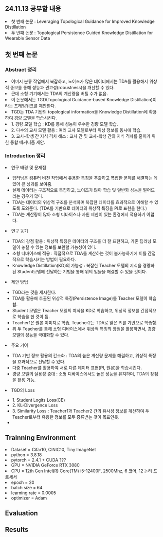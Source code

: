 ## 24.11.13 공부할 내용
<li> 첫 번째 논문 : Leveraging Topological Guidance for Improved Knowledge Distillation </li>
<li> 두 번째 논문 : Topological Persistence Guided Knowledge Distillation for Wearable Sensor Data </li>

## 첫 번째 논문
### Abstract 정리
<li> 이미지 분류 작업에서 복잡하고, 노이즈가 많은 데이터에서는 TDA를 활용해서 위상적 종보를 통해 성능과 견고성(robustness)을 개선할 수 있다. </li>
<li> 근데 소형 기기에서는 TDA의 계산량을 버틸 수가 없음. </li>
<li> 이 논문에서는 TGD(Topological Guidance-based Knowledge Distillation)이라는 프레임워크를 제안한다. </li>
<li> TGD는 TDA 기반의 topological information을 Knowledge Distillation에 확용하여 경량 모델을 학습시킨다. </li>
<li> 1. 경량 모델 학습 : KD를 통해 성능이 우수한 경량 모델 학습. </li>
<li> 2. 다수의 교사 모델 활용 : 여러 교사 모델로부터 위상 정보를 동시에 학습. </li>
<li> 3. 교사-학생 간 지식 격차 해소 : 교사 간 및 교사-학생 간의 지식 격차를 줄이기 위한 통합 메커니즘 제안. </li>

### Introduction 정리
<li> 연구 배경 및 문제점 </li>
<ul>
<li> 딥러닝은 컴퓨터 비전 작업에서 유용한 특징을 추출하고 복잡한 문제를 해결하는 데 있어 큰 성과를 보여줌. </li>
<li> 실제 데이터는 구조적으로 복잡하고, 노이즈가 많아 학습 및 일반화 성능을 떨어뜨리는 경우가 많다. </li>
<li> TDA는 데이터의 위상적 구조를 분석하여 복잡한 데이터를 효과적으로 이해할 수 있도록 도와준다. (TDA를 기반으로 데이터의 위상적 특징을 PI로 표현을 한다.) </li>
<li> TDA는 계산량이 많아 소형 디바이스나 자원 제한이 있는 환경에서 적용하기 어렵다. </li>
</ul>
<li> 연구 동기 </li>
<ul>
<li> TDA의 강점 활용 : 위상적 특징은 데이터의 구조를 더 잘 표현하고, 기존 딥러닝 모델이 놓칠 수 있는 정보를 보완할 가능성이 있다. </li>
<li> 소형 디바이스에 적용 : 직접적으로 TDA를 계산하는 것이 불가능하기에 이를 간접적으로 학습시키는 방법이 필요하다. </li>
<li> Knowledge Distillation(KD)의 가능성 : 복잡한 Teacher 모델의 지식을 경량화된 Student모델에 전달하는 기법을 통해 위의 일들을 해결할 수 있을 것이다. </li>
</ul>
<li> 제안 방법 </li>
<ul>
<li> TGD라는 것을 제시한다. </li>
<li> TDA를 활용해 추출된 위상적 특징(Persistence Image)를 Teacher 모델이 학습함. </li>
<li> Student 모델은 Teacher 모델의 지식을 KD로 학습하고, 위상적 정보를 간접적으로 학습을 한 것이 됨. </li>
<li> Teacher1은 원본 이미지로 학습, Teacher2는 TDA로 얻은 PI를 기반으로 학습함. </li>
<li> 위 두 Teacher를 통해 소형 디바이스에서 위상적 특징의 장점을 활용하면서, 경량 모델의 성능을 극대화할 수 있다. </li>
</ul>
<li> 주요 기여 </li>
<ul>
<li> TDA 기반 정보 활용의 간소화 : TDA의 높은 계산량 문제를 해결하고, 위상적 특징을 효과적으로 전달할 수 있다. </li>
<li> 다중 Teacher를 활용하여 서로 다른 데이터 표현(PI, 원본)을 학습시킨다. </li>
<li> 경량 모델의 실용성 증대 : 소형 디바이스에서도 높은 성능을 유지하며, TDA의 장점을 활용 가능. </li>
</ul>
<li> TGD의 Loss </li>
<ul>
<li> 1. Student Logits Loss(CE) </li>
<li> 2. KL-Divergence Loss </li>
<li> 3. Similarity Loss : Teacher1과 Teacher2 간의 유사성 정보를 계산하여 두 Teacher로부터 유용한 정보를 모두 증류받는 것이 목표인듯. </li>
<li>  </li>
</ul>



## Trainning Environment
<li> Dataset = Cifar10, CINIC10, Tiny ImageNet </li>
<li> python = 3.8.18 </li>
<li> pytorch = 2.4.1 + CUDA ??? </li>
<li> GPU = NVIDIA GeForce RTX 3080 </li>
<li> CPU = 12th Gen Intel(R) Core(TM) i5-12400F, 2500Mhz, 6 코어, 12 논리 프로세서 </li>
<li> epoch = 20 </li>
<li> batch size = 64 </li>
<li> learning rate = 0.0005 </li>
<li> optimizer = Adam </li>



## Evaluation


## Results